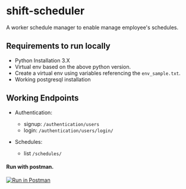 # shift-scheduler
A worker schedule manager to enable manage employee's schedules.


## Requirements to run locally
- Python Installation 3.X
- Virtual env based on the above python version.
- Create a virtual env using variables referencing the `env_sample.txt`.
- Working postgresql installation

## Working Endpoints

- Authentication:
   - signup: `/authentication/users`
   - login: `/authentication/users/login/`

- Schedules:
  - list `/schedules/`

#### Run with postman.

[![Run in Postman](https://run.pstmn.io/button.svg)](https://app.getpostman.com/run-collection/5140285-925f0c75-87b1-4b35-b9af-c4646f4c1a13?action=collection%2Ffork&collection-url=entityId%3D5140285-925f0c75-87b1-4b35-b9af-c4646f4c1a13%26entityType%3Dcollection%26workspaceId%3Db23ac272-caa1-48c3-ac2c-f8e4d15aa05b)

